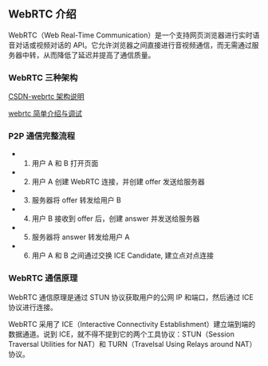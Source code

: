 ## WebRTC 介绍

WebRTC（Web Real-Time Communication）是一个支持网页浏览器进行实时语音对话或视频对话的 API。它允许浏览器之间直接进行音视频通信，而无需通过服务器中转，从而降低了延迟并提高了通信质量。

### WebRTC 三种架构

[CSDN-webrtc 架构说明](https://unbroken.blog.csdn.net/article/details/117448636?spm=1001.2101.3001.6661.1&utm_medium=distribute.pc_relevant_t0.none-task-blog-2%7Edefault%7EOPENSEARCH%7EPaidSort-1-117448636-blog-102783229.235%5Ev43%5Epc_blog_bottom_relevance_base3&depth_1-utm_source=distribute.pc_relevant_t0.none-task-blog-2%7Edefault%7EOPENSEARCH%7EPaidSort-1-117448636-blog-102783229.235%5Ev43%5Epc_blog_bottom_relevance_base3&utm_relevant_index=1)

[webrtc 简单介绍与调试](https://blog.csdn.net/zego_0616/article/details/123420765)

### P2P 通信完整流程

- 1. 用户 A 和 B 打开页面
- 2. 用户 A 创建 WebRTC 连接，并创建 offer 发送给服务器
- 3. 服务器将 offer 转发给用户 B
- 4. 用户 B 接收到 offer 后，创建 answer 并发送给服务器
- 5. 服务器将 answer 转发给用户 A
- 6. 用户 A 和 B 之间通过交换 ICE Candidate, 建立点对点连接

### WebRTC 通信原理

WebRTC 通信原理是通过 STUN 协议获取用户的公网 IP 和端口，然后通过 ICE 协议进行连接。

WebRTC 采用了 ICE（Interactive Connectivity Establishment）建立端到端的数据通道。说到 ICE，就不得不提到它的两个工具协议：STUN（Session Traversal Utilities for NAT）和 TURN（Travelsal Using Relays around NAT）协议。
